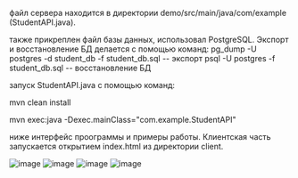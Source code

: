 файл сервера находится в директории demo/src/main/java/com/example (StudentAPI.java).

также прикреплен файл базы данных, использовал PostgreSQL. Экспорт и восстановление БД делается с помощью команд:
pg_dump -U postgres -d student_db -f student_db.sql -- экспорт
psql -U postgres -f student_db.sql -- восстановление БД


запуск StudentAPI.java с помощью команд:

mvn clean install

mvn exec:java -Dexec.mainClass="com.example.StudentAPI"

ниже интерфейс проограммы и примеры работы. Клиентская часть запускается открытием index.html из директории client.

![image](https://github.com/user-attachments/assets/119499bf-87b4-4e27-abb2-9ccc7229ac93)
![image](https://github.com/user-attachments/assets/45c0aa4b-6e8f-44ff-b8dc-91ee2e9d0197)
![image](https://github.com/user-attachments/assets/2cc8f1b0-2b41-4541-9ce2-735bd2049b99)
![image](https://github.com/user-attachments/assets/3705ba3c-7d88-4ed6-9ee2-f2037c18227d)
